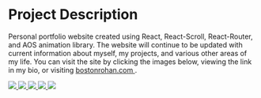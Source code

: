 # Project Description

Personal portfolio website created using React, React-Scroll, React-Router, and AOS animation library. The website will continue to be updated with current information about myself, my projects, and various other areas of my life. You can visit the site by clicking the images below, viewing the link in my bio, or visiting <a href = 'https://bostonrohan.com' target = "_blank"> bostonrohan.com </a> .

<a href = 'https://bostonrohan.com' target= "_blank"><img src = 'root\public\Screenshots\Home.png' />
<img src = 'root\public\Screenshots\Reccomendation.png' />
<img src = 'root\public\Screenshots\About.png' />
<img src = 'root\public\Screenshots\Projects.png' />
<img src = 'root\public\Screenshots\Contact.png' />
